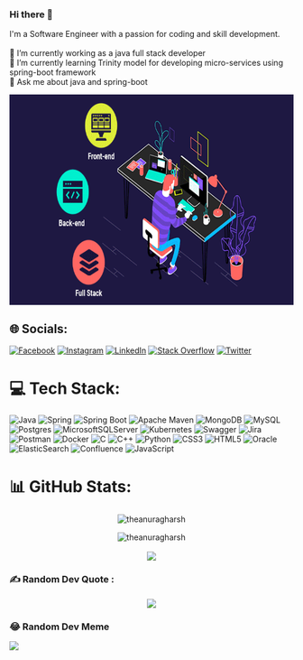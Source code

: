 ### Hi there 👋

<!--
**theanuragharsh/theanuragharsh** is a ✨ _special_ ✨ repository because its `README.md` (this file) appears on your GitHub profile.

Here are some ideas to get you started:

- 🔭 I’m currently working on ...
- 🌱 I’m currently learning ...
- 👯 I’m looking to collaborate on ...
- 🤔 I’m looking for help with ...
- 💬 Ask me about ...
- 📫 How to reach me: ...
- 😄 Pronouns: ...
- ⚡ Fun fact: ...

# Hi there 👋:
-->
I'm a Software Engineer with a passion for coding and skill development.<br> <br>🔭 I’m currently working as a java full stack developer<br>🌱 I’m currently learning Trinity model for developing micro-services using spring-boot framework<br>💬 Ask me about java and spring-boot<br>
<p align = "center">
<img align="center" width="701" height="373" src="https://github.com/theanuragharsh/theanuragharsh/blob/main/FullStackDeveloper.gif?raw=true">
</p>

## 🌐 Socials:
[![Facebook](https://img.shields.io/badge/Facebook-%231877F2.svg?logo=Facebook&logoColor=white)](https://facebook.com/AnuragHarsh) [![Instagram](https://img.shields.io/badge/Instagram-%23E4405F.svg?logo=Instagram&logoColor=white)](https://instagram.com/theanuragharsh) [![LinkedIn](https://img.shields.io/badge/LinkedIn-%230077B5.svg?logo=linkedin&logoColor=white)](https://linkedin.com/in/AnuragHarsh) [![Stack Overflow](https://img.shields.io/badge/-Stackoverflow-FE7A16?logo=stack-overflow&logoColor=white)](https://stackoverflow.com/users/theanuragharsh) [![Twitter](https://img.shields.io/badge/Twitter-%231DA1F2.svg?logo=Twitter&logoColor=white)](https://twitter.com/theanuragharsh) 

# 💻 Tech Stack:
![Java](https://img.shields.io/badge/java-%23ED8B00.svg?style=for-the-badge&logo=java&logoColor=white) ![Spring](https://img.shields.io/badge/spring-%25ED8B00.svg?style=for-the-badge&logo=spring&logoColor=white) ![Spring Boot](https://img.shields.io/badge/Spring%20Boot-C71A36?style=for-the-badge&logo=Spring%20Boot&logoColor=white) ![Apache Maven](https://img.shields.io/badge/Apache%20Maven-C71A46?style=for-the-badge&logo=Apache%20Maven&logoColor=white) ![MongoDB](https://img.shields.io/badge/MongoDB-%234ea94b.svg?style=for-the-badge&logo=mongodb&logoColor=white) ![MySQL](https://img.shields.io/badge/mysql-%2300f.svg?style=for-the-badge&logo=mysql&logoColor=white) ![Postgres](https://img.shields.io/badge/postgres-%23316192.svg?style=for-the-badge&logo=postgresql&logoColor=white) ![MicrosoftSQLServer](https://img.shields.io/badge/Microsoft%20SQL%20Sever-CC2927?style=for-the-badge&logo=microsoft%20sql%20server&logoColor=white) ![Kubernetes](https://img.shields.io/badge/kubernetes-%23326ce5.svg?style=for-the-badge&logo=kubernetes&logoColor=white) ![Swagger](https://img.shields.io/badge/-Swagger-%23Clojure?style=for-the-badge&logo=swagger&logoColor=white) ![Jira](https://img.shields.io/badge/jira-%230A0FFF.svg?style=for-the-badge&logo=jira&logoColor=white) ![Postman](https://img.shields.io/badge/Postman-FF6C37?style=for-the-badge&logo=postman&logoColor=white) ![Docker](https://img.shields.io/badge/docker-%230db7ed.svg?style=for-the-badge&logo=docker&logoColor=white) ![C](https://img.shields.io/badge/c-%2300599C.svg?style=for-the-badge&logo=c&logoColor=white) ![C++](https://img.shields.io/badge/c++-%2300599C.svg?style=for-the-badge&logo=c%2B%2B&logoColor=white) ![Python](https://img.shields.io/badge/python-3670A0?style=for-the-badge&logo=python&logoColor=ffdd54) ![CSS3](https://img.shields.io/badge/css3-%231572B6.svg?style=for-the-badge&logo=css3&logoColor=white) ![HTML5](https://img.shields.io/badge/html5-%23E34F26.svg?style=for-the-badge&logo=html5&logoColor=white) ![Oracle](https://img.shields.io/badge/Oracle-F80000?style=for-the-badge&logo=oracle&logoColor=white) ![ElasticSearch](https://img.shields.io/badge/-ElasticSearch-005571?style=for-the-badge&logo=elasticsearch) ![Confluence](https://img.shields.io/badge/confluence-%23172BF4.svg?style=for-the-badge&logo=confluence&logoColor=white) ![JavaScript](https://img.shields.io/badge/javascript-%23323330.svg?style=for-the-badge&logo=javascript&logoColor=%23F7DF1E)

# 📊 GitHub Stats:
<p align="center"><img align="center" src="https://github-readme-stats.vercel.app/api/top-langs/?username=theanuragharsh&theme=dark&hide_border=false&include_all_commits=false&count_private=false&layout=compact" alt="theanuragharsh" /></p>
<p align="center"><img align="center" src="https://github-readme-stats.vercel.app/api?username=theanuragharsh&theme=nightowl&hide_border=false&include_all_commits=true&count_private=true&layout=compact" alt="theanuragharsh" /></p>
<p align="center"><img align="center" src="https://github-readme-streak-stats.herokuapp.com/?user=theanuragharsh&theme=nightowl&hide_border=false" /></p>

### ✍️ Random Dev Quote :
<p align="center"><img align="center" src="https://quotes-github-readme.vercel.app/api?type=horizontal&theme=radical" /></p>

### 😂 Random Dev Meme
<img src="https://random-memer.herokuapp.com/" width="512px"/>

<!--
![](https://github-readme-stats.vercel.app/api?username=theanuragharsh&theme=nightowl&hide_border=false&include_all_commits=true&count_private=true)<br/>
![](https://github-readme-streak-stats.herokuapp.com/?user=theanuragharsh&theme=nightowl&hide_border=false)<br/>
![](https://github-readme-stats.vercel.app/api/top-langs/?username=theanuragharsh&theme=nightowl&hide_border=false&include_all_commits=true&count_private=true&layout=compact)
![](https://quotes-github-readme.vercel.app/api?type=horizontal&theme=radical)
[![](https://visitcount.itsvg.in/api?id=theanuragharsh&icon=0&color=0)](https://visitcount.itsvg.in)
-->
<!-- Proudly created with GPRM ( https://gprm.itsvg.in ) -->





